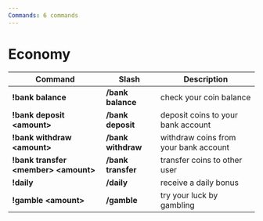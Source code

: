 ```yaml
---
Commands: 6 commands
---
```


# Economy

| Command                                | Slash              | Description                           |
| -------------------------------------- | ------------------ | ------------------------------------- |
| **!bank balance**                      | **/bank balance**  | check your coin balance               |
| **!bank deposit \<amount>**            | **/bank deposit**  | deposit coins to your bank account    |
| **!bank withdraw \<amount>**           | **/bank withdraw** | withdraw coins from your bank account |
| **!bank transfer \<member> \<amount>** | **/bank transfer** | transfer coins to other user          |
| **!daily**                             | **/daily**         | receive a daily bonus                 |
| **!gamble \<amount>**                  | **/gamble**        | try your luck by gambling             |